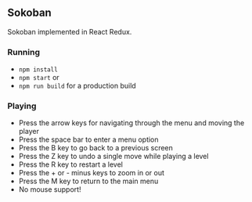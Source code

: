 ## Sokoban

Sokoban implemented in React Redux.

### Running

- `npm install`
- `npm start` or
- `npm run build` for a production build

### Playing

- Press the arrow keys for navigating through the menu and moving the player
- Press the space bar to enter a menu option
- Press the B key to go back to a previous screen
- Press the Z key to undo a single move while playing a level
- Press the R key to restart a level
- Press the + or - minus keys to zoom in or out
- Press the M key to return to the main menu
- No mouse support!
